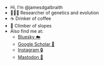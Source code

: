 - Hi, I’m @jamesdgalbraith
- 👨🏻‍🔬 Researcher of genetics and evolution
- ☕ Drinker of coffee
- 🧗 Climber of slopes
- Also find me at:
  - <a rel="me" href="https://bsky.app/profile/gulbruth.bsky.social">Bluesky ☁️</a>
  - <a rel="me" href="https://scholar.google.com/citations?user=EZBj81YAAAAJ">Google Scholar 📖</a> 
  - <a rel="me" href="https://www.instagram.com/gulbruth">Instagram 🔒</a>
  - <a rel="me" href="https://genomic.social/@gulbruth">Mastodon 🐘</a> 

